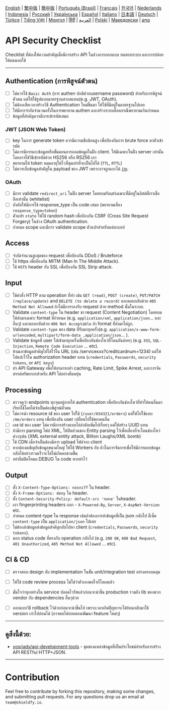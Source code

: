 [English](./README.md) | [繁中版](./README-tw.md) | [簡中版](./README-zh.md) | [Português (Brasil)](./README-pt_BR.md) | [Français](./README-fr.md) | [한국어](./README-ko.md) | [Nederlands](./README-nl.md) | [Indonesia](./README-id.md) | [Русский](./README-ru.md) | [Українська](./README-uk.md) | [Español](./README-es.md) | [Italiano](./README-it.md) | [日本語](./README-ja.md) | [Deutsch](./README-de.md) | [Türkçe](./README-tr.md) | [Tiếng Việt](./README-vi.md) | [Монгол](./README-mn.md) | [हिंदी](./README-hi.md) | [العربية](./README-ar.md) | [Polski](./README-pl.md) | [Македонски](.README-mk.md) | [ລາວ](./README-lo.md)

# API Security Checklist
Checklist ที่ต้องให้ความสำคัญเมื่อมีการสร้าง API ในช่วงการออกแบบ ทดสอบระบบ และการปล่อยให้คนนอกใช้


---

## Authentication (การพิสูจน์ตัวตน)
- [ ] ไม่ควรใช้ `Basic Auth` (การ authen ปกติด้วยusername password) สำหรับการพิสูจน์ตัวตน แต่ให้ใช้รูปแบบมาตรฐานสากลแทน(e.g. JWT, OAuth).
- [ ] ไม่ต้องเสียเวลาสร้างวิธี Authentication ใหม่ขึ้นมา ให้ใช้ที่มีอยู่ในมาตรฐานไปเลย
- [ ] ให้มีการจำกัดจำนวนครั้งในการพยายาม authen และสร้างระบบล็อคกรณีพยายามเกินกำหนด
- [ ] ข้อมูลที่สำคัญควรมีการเข้ารหัสเสมอ

### JWT (JSON Web Token)
- [ ] key ในการ generate token ควรมีความซับซ้อนสูง เพื่อป้องกันการ brute force หาตัวเข้ารหัส
- [ ] ไม่ควรมีการแกะข้อมูลหรือขั้นตอนการถอดข้อมูลในฝั่ง client. ให้มีเฉพาะในฝั่ง server เท่านั้น โดยอาจใช้วิธีเข้ารหัสด้วย HS256 หรือ RS256 เอา
- [ ] พยายามให้ token หมดอายุให้ไวที่สุดเท่าที่จะเป็นไปได้ (`TTL`, `RTTL`)
- [ ] ไม่ควรเก็บข้อมูลสำคัญใน payload ของ JWT เพราะอาจถูกแกะได้ [ง่าย](https://jwt.io/#debugger-io).

### OAuth
- [ ] มีการ validate `redirect_uri` ในฝั่ง server โดยยอมรับuriเฉพาะที่มีอยู่ในลิสต์ที่เราเชื่อถือเท่านั้น (whitelist)
- [ ] บังคับให้มีการใช้ response_type เป็น code เสมอ (พยายามเลี่ยง `response_type=token`)
- [ ] ตัวแปร `state` ให้ใช้ random hash เพื่อป้องกัน CSRF (Cross Site Request Forgery) ในช่วง OAuth authentication.
- [ ] กำหนด scope และมีการ validate scope ตัวแปรสำหรับแต่ละแอป

## Access
- [ ] จำกัดจำนวนสูงสุดของ request เพื่อป้องกัน DDoS / Bruteforce
- [ ] ใช้ https เพื่อป้องกัน MITM (Man In The Middle Attack).
- [ ] ใช้ `HSTS` header กับ SSL เพื่อป้องกัน SSL Strip attack.

## Input
- [ ] ใช้คำสั่ง HTTP ตาม operation ที่ทำ เช่น `GET (read)`, `POST (create)`, `PUT/PATCH (replace/update)` and `DELETE (to delete a record)` และตอบกลับด้วย `405 Method Not Allowed` ถ้าไม่มีการรองรับ request ด้วย method นั้นในระบบ.
- [ ] Validate `content-type` ใน header ขา request (Content Negotiation) โดยยอมให้ส่งมาเฉพาะ format ที่กำหนด (e.g. `application/xml`, `application/json`... และอื่นๆ) และตอบกลับด้วย `406 Not Acceptable` ถ้า format ที่ส่งมาไม่ถูก.
- [ ] Validate `content-type` ของ data ที่รับมาทุกครั้ง(e.g. `application/x-www-form-urlencoded`, `multipart/form-data ,application/json`... ).
- [ ] Validate ข้อมูลที่ user ใส่เข้ามาทุกครั้งเพื่อป้องกันช่องโหว่ที่โดนกันบ่อยๆ (e.g. `XSS`, `SQL-Injection`, `Remote Code Execution` ... etc).
- [ ] ห้ามเอาข้อมูลสำคัญไปใส่ไว้ใน URL (เช่น /servicexxx?creditcardnum=1234) แต่ให้ไปแปะไว้ใน authorization header แทน (`credentials`, `Passwords`, `security tokens`, or `API keys`)
- [ ] ทำ API Gateway เพื่อให้สามารถทำ caching, Rate Limit, Spike Arrest, และการจัดสรรค์ทรัพยากรสำหรับ API ได้อย่างยืดหยุ่น

## Processing
- [ ] ตรวจดูว่า endpoints ทุกจุดอยู่ภายใต้ authentication เพื่อป้องกันช่องโหว่ที่ทำให้คนอื่นมาเรียกใช้โดยไม่จำเป็นต้องพิสูจน์ตัวตน
- [ ] ไม่ควรนำ resource id ของ user ไปใช้ (`/user/654321/orders`) แต่ให้ไปใช้แบบ `/me/orders` แทน เพื่อป้องกัน user เปลี่ยนไปใช้ของคนอื่น
- [ ] เลข id ของ user ไม่ควรมีการสร้างแบบไล่ลำดับเพิ่มไปเรื่อยๆ แต่ให้สร้าง UUID แทน
- [ ] ถ้ามีการ parsing ไฟล์ XML, ให้ปิดส่วนของ Entity parsing ไว้เพื่อเลี่ยงที่จะโดนช่องโหว่ต่างๆเช่น (XML external entity attack, Billion Laughs/XML bomb)
- [ ] ใช้ CDN เมื่อจำเป็นต้องมีการ upload ไฟล์จาก client
- [ ] หากต้องเผชิญกับข้อมูลขนาดใหญ่ ให้ใช้ Workers กับ คิวในการจัดการเพื่อให้มีการตอบข้อมูลกลับได้อย่างรวดเร็วจะได้ไม่เกิดคอขวดขึ้น
- [ ] อย่าลืมปิดโหมด DEBUG ใน code หากทำไว้

## Output
- [ ] ตั้ง `X-Content-Type-Options: nosniff` ใน header.
- [ ] ตั้ง `X-Frame-Options: deny` ใน header.
- [ ] ตั้ง `Content-Security-Policy: default-src 'none'` ในheader.
- [ ] เอา fingerprinting headers ออก - `X-Powered-By`, `Server`, `X-AspNet-Version` etc.
- [ ] กำหนด content-type ใน response เช่นถ้าต้องการส่งข้อมูลที่เป็น json กลับไป ก็เซ็ต `content-type` เป็น `application/json` ไปเลย
- [ ] ไม่ต้องส่งข้อมูลส่งข้อมูลสำคัญกลับไปหา client (`credentials`, `Passwords`, `security tokens`).
- [ ] ตอบ status code ที่ตรงกับ operation กลับไป (e.g. `200 OK`, `400 Bad Request`, `401 Unauthorized`, `405 Method Not Allowed` ... etc).

## CI & CD
- [ ] ตรวจสอบ design กับ implementation ในขั้น unit/integration test อย่างครอบคลุม
- [ ] ให้ใช้ code review process ไม่ใช่ว่าตัวเองพอใจก็โอเคแล้ว
- [ ] มั่นใจว่าทุกอย่างใน service ปลอดไวรัสแล้วก่อนจะนำขึ้น production รวมถึง lib ของพวก vendor กับ dependencies อื่นๆด้วย
- [ ] ออกแบบวิธี rollback ไว้ด้วยก่อนจะนำขึ้นไป เพราะเวลาเกิดปัญหาจะได้ย้อนกลับมาใช้ version เก่าไปก่อนได้ (อาจพบได้บ่อยตอนพัฒนา feature ใหม่ๆ)


---

## ดูสิ่งนี้ด้วย:
- [yosriady/api-development-tools](https://github.com/yosriady/api-development-tools) - ชุดของแหล่งข้อมูลที่เป็นประโยชน์สำหรับการสร้าง API RESTful HTTP+JSON.


---

# Contribution
Feel free to contribute by forking this repository, making some changes, and submitting pull requests. For any questions drop us an email at `team@shieldfy.io`.
